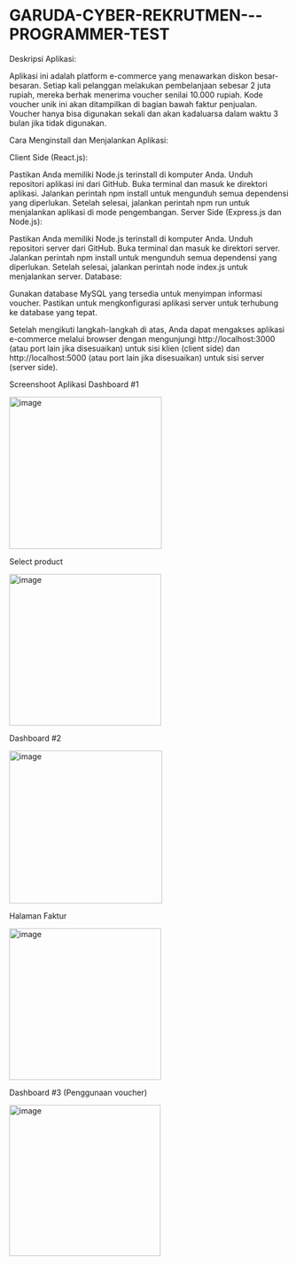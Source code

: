 # GARUDA-CYBER-REKRUTMEN---PROGRAMMER-TEST

Deskripsi Aplikasi:

Aplikasi ini adalah platform e-commerce yang menawarkan diskon besar-besaran. Setiap kali pelanggan melakukan pembelanjaan sebesar 2 juta rupiah, mereka berhak menerima voucher senilai 10.000 rupiah. Kode voucher unik ini akan ditampilkan di bagian bawah faktur penjualan. Voucher hanya bisa digunakan sekali dan akan kadaluarsa dalam waktu 3 bulan jika tidak digunakan.

Cara Menginstall dan Menjalankan Aplikasi:

Client Side (React.js):

Pastikan Anda memiliki Node.js terinstall di komputer Anda.
Unduh repositori aplikasi ini dari GitHub.
Buka terminal dan masuk ke direktori aplikasi.
Jalankan perintah npm install untuk mengunduh semua dependensi yang diperlukan.
Setelah selesai, jalankan perintah npm run untuk menjalankan aplikasi di mode pengembangan.
Server Side (Express.js dan Node.js):

Pastikan Anda memiliki Node.js terinstall di komputer Anda.
Unduh repositori server dari GitHub.
Buka terminal dan masuk ke direktori server.
Jalankan perintah npm install untuk mengunduh semua dependensi yang diperlukan.
Setelah selesai, jalankan perintah node index.js untuk menjalankan server.
Database:

Gunakan database MySQL yang tersedia untuk menyimpan informasi voucher. Pastikan untuk mengkonfigurasi aplikasi server untuk terhubung ke database yang tepat.

Setelah mengikuti langkah-langkah di atas, Anda dapat mengakses aplikasi e-commerce melalui browser dengan mengunjungi http://localhost:3000 (atau port lain jika disesuaikan) untuk sisi klien (client side) dan http://localhost:5000 (atau port lain jika disesuaikan) untuk sisi server (server side).

Screenshoot Aplikasi
Dashboard #1

<img width="275" alt="image" src="https://github.com/HaikalE/GARUDA-CYBER-REKRUTMEN---PROGRAMMER-TEST/assets/89823572/23a92f48-c0cf-4e3d-8b3a-2f7ae2a8cf07">

Select product

<img width="274" alt="image" src="https://github.com/HaikalE/GARUDA-CYBER-REKRUTMEN---PROGRAMMER-TEST/assets/89823572/e4117501-6d21-4306-b0db-171af02c8510">

Dashboard #2

<img width="276" alt="image" src="https://github.com/HaikalE/GARUDA-CYBER-REKRUTMEN---PROGRAMMER-TEST/assets/89823572/e2250d97-bf69-4dd9-a060-e17f13d158b9">

Halaman Faktur

<img width="274" alt="image" src="https://github.com/HaikalE/GARUDA-CYBER-REKRUTMEN---PROGRAMMER-TEST/assets/89823572/ba7695cd-6e9d-4019-b53c-627c4345b562">

Dashboard #3 (Penggunaan voucher)

<img width="273" alt="image" src="https://github.com/HaikalE/GARUDA-CYBER-REKRUTMEN---PROGRAMMER-TEST/assets/89823572/5fd5ecfb-15ad-4d4f-86a7-42da22cd657b">








